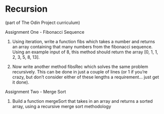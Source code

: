 # Recursion 

(part of The Odin Project curriculum)

Assignment One - Fibonacci Sequence

1. Using iteration, write a function fibs which takes a number and returns an array containing that many numbers from the fibonacci sequence. Using an example input of 8, this method should return the array [0, 1, 1, 2, 3, 5, 8, 13].

2. Now write another method fibsRec which solves the same problem recursively. This can be done in just a couple of lines (or 1 if you’re crazy, but don’t consider either of these lengths a requirement… just get it done).

Assignment Two - Merge Sort

1. Build a function mergeSort that takes in an array and returns a sorted array, using a recursive merge sort methodology
